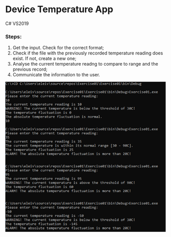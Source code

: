 # Device Temperature App

C# 
VS2019

### Steps:

1. Get the input. Check for the correct format; 
2. Check if the file with the previously recorded temperature reading does exist. If not, create a new one;
3. Analyse the current temperature readng to compare to range and the previous record;
4. Communicate the information to the user.

![Image_Run](Image_Run.PNG)
